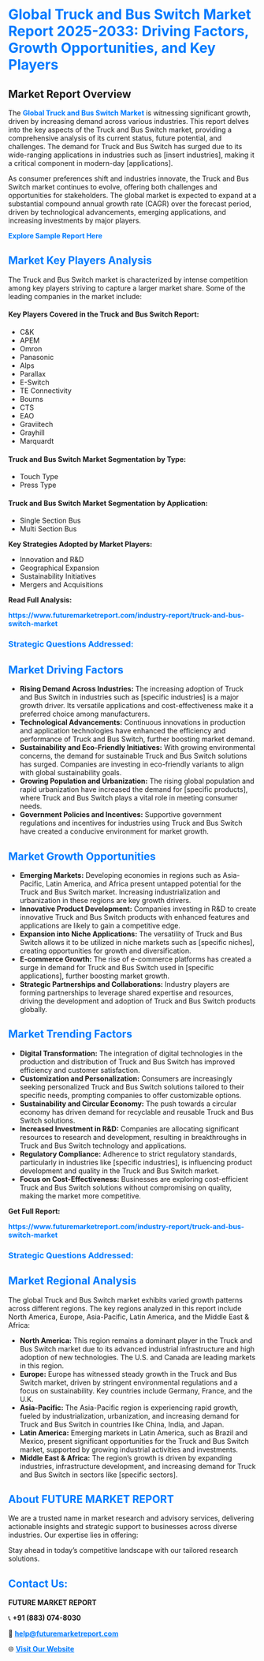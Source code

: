 <h1 style="color: #007BFF;">Global Truck and Bus Switch Market Report 2025-2033: Driving Factors, Growth Opportunities, and Key Players</h1>

<section id="overview">
<h2>Market Report Overview</h2>
<p>The <a href="https://www.futuremarketreport.com/industry-report/truck-and-bus-switch-market" style="color: #007BFF; text-decoration: none;"><strong>Global Truck and Bus Switch Market</strong></a> is witnessing significant growth, driven by increasing demand across various industries. This report delves into the key aspects of the Truck and Bus Switch market, providing a comprehensive analysis of its current status, future potential, and challenges. The demand for Truck and Bus Switch has surged due to its wide-ranging applications in industries such as [insert industries], making it a critical component in modern-day [applications].</p>
<p>As consumer preferences shift and industries innovate, the Truck and Bus Switch market continues to evolve, offering both challenges and opportunities for stakeholders. The global market is expected to expand at a substantial compound annual growth rate (CAGR) over the forecast period, driven by technological advancements, emerging applications, and increasing investments by major players.</p>
</section>

<section id="overview">
<p><a href="https://www.futuremarketreport.com/request-sample/reportId=36429" style="color: #007BFF; text-decoration: none;"><strong>Explore Sample Report Here</strong></a></p>
</section>

<section id="key-players">
<h2 style="color: #007BFF;">Market Key Players Analysis</h2>
<p>The Truck and Bus Switch market is characterized by intense competition among key players striving to capture a larger market share. Some of the leading companies in the market include:</p>
<h4>Key Players Covered in the Truck and Bus Switch Report:</h4>
<ul><li>C&amp;K</li><li>APEM</li><li>Omron</li><li>Panasonic</li><li>Alps</li><li>Parallax</li><li>E-Switch</li><li>TE Connectivity</li><li>Bourns</li><li>CTS</li><li>EAO</li><li>Graviitech</li><li>Grayhill</li><li>Marquardt</li></ul>
<h4>Truck and Bus Switch Market Segmentation by Type:</h4>
<ul><li>Touch Type</li><li>Press Type</li></ul>

<h4>Truck and Bus Switch Market Segmentation by Application:</h4>
<ul><li>Single Section Bus</li><li>Multi Section Bus</li></ul>
<p><strong>Key Strategies Adopted by Market Players:</strong></p>
<ul>
<li>Innovation and R&D</li>
<li>Geographical Expansion</li>
<li>Sustainability Initiatives</li>
<li>Mergers and Acquisitions</li>
</ul>
</section>

<section>
<p><strong>Read Full Analysis: </strong></p><a href="https://www.futuremarketreport.com/industry-report/truck-and-bus-switch-market" style="color: #007BFF; text-decoration: none;"><strong>https://www.futuremarketreport.com/industry-report/truck-and-bus-switch-market</strong></a>
<h3 style="color: #007BFF;">Strategic Questions Addressed:</h3>
</section>

<section id="driving-factors">
<h2 style="color: #007BFF;">Market Driving Factors</h2>
<ul>
<li><strong>Rising Demand Across Industries:</strong> The increasing adoption of Truck and Bus Switch in industries such as [specific industries] is a major growth driver. Its versatile applications and cost-effectiveness make it a preferred choice among manufacturers.</li>
<li><strong>Technological Advancements:</strong> Continuous innovations in production and application technologies have enhanced the efficiency and performance of Truck and Bus Switch, further boosting market demand.</li>
<li><strong>Sustainability and Eco-Friendly Initiatives:</strong> With growing environmental concerns, the demand for sustainable Truck and Bus Switch solutions has surged. Companies are investing in eco-friendly variants to align with global sustainability goals.</li>
<li><strong>Growing Population and Urbanization:</strong> The rising global population and rapid urbanization have increased the demand for [specific products], where Truck and Bus Switch plays a vital role in meeting consumer needs.</li>
<li><strong>Government Policies and Incentives:</strong> Supportive government regulations and incentives for industries using Truck and Bus Switch have created a conducive environment for market growth.</li>
</ul>
</section>

<section id="growth-opportunities">
<h2 style="color: #007BFF;">Market Growth Opportunities</h2>
<ul>
<li><strong>Emerging Markets:</strong> Developing economies in regions such as Asia-Pacific, Latin America, and Africa present untapped potential for the Truck and Bus Switch market. Increasing industrialization and urbanization in these regions are key growth drivers.</li>
<li><strong>Innovative Product Development:</strong> Companies investing in R&D to create innovative Truck and Bus Switch products with enhanced features and applications are likely to gain a competitive edge.</li>
<li><strong>Expansion into Niche Applications:</strong> The versatility of Truck and Bus Switch allows it to be utilized in niche markets such as [specific niches], creating opportunities for growth and diversification.</li>
<li><strong>E-commerce Growth:</strong> The rise of e-commerce platforms has created a surge in demand for Truck and Bus Switch used in [specific applications], further boosting market growth.</li>
<li><strong>Strategic Partnerships and Collaborations:</strong> Industry players are forming partnerships to leverage shared expertise and resources, driving the development and adoption of Truck and Bus Switch products globally.</li>
</ul>
</section>

<section id="trending-factors">
<h2 style="color: #007BFF;">Market Trending Factors</h2>
<ul>
<li><strong>Digital Transformation:</strong> The integration of digital technologies in the production and distribution of Truck and Bus Switch has improved efficiency and customer satisfaction.</li>
<li><strong>Customization and Personalization:</strong> Consumers are increasingly seeking personalized Truck and Bus Switch solutions tailored to their specific needs, prompting companies to offer customizable options.</li>
<li><strong>Sustainability and Circular Economy:</strong> The push towards a circular economy has driven demand for recyclable and reusable Truck and Bus Switch solutions.</li>
<li><strong>Increased Investment in R&D:</strong> Companies are allocating significant resources to research and development, resulting in breakthroughs in Truck and Bus Switch technology and applications.</li>
<li><strong>Regulatory Compliance:</strong> Adherence to strict regulatory standards, particularly in industries like [specific industries], is influencing product development and quality in the Truck and Bus Switch market.</li>
<li><strong>Focus on Cost-Effectiveness:</strong> Businesses are exploring cost-efficient Truck and Bus Switch solutions without compromising on quality, making the market more competitive.</li>
</ul>
</section>

<section>
<p><strong>Get Full Report: </strong></p><a href="https://www.futuremarketreport.com/industry-report/truck-and-bus-switch-market" style="color: #007BFF; text-decoration: none;"><strong>https://www.futuremarketreport.com/industry-report/truck-and-bus-switch-market</strong></a>
<h3 style="color: #007BFF;">Strategic Questions Addressed:</h3>
</section>


<section id="regional-analysis">
<h2 style="color: #007BFF;">Market Regional Analysis</h2>
<p>The global Truck and Bus Switch market exhibits varied growth patterns across different regions. The key regions analyzed in this report include North America, Europe, Asia-Pacific, Latin America, and the Middle East & Africa:</p>
<ul>
<li><strong>North America:</strong> This region remains a dominant player in the Truck and Bus Switch market due to its advanced industrial infrastructure and high adoption of new technologies. The U.S. and Canada are leading markets in this region.</li>
<li><strong>Europe:</strong> Europe has witnessed steady growth in the Truck and Bus Switch market, driven by stringent environmental regulations and a focus on sustainability. Key countries include Germany, France, and the U.K.</li>
<li><strong>Asia-Pacific:</strong> The Asia-Pacific region is experiencing rapid growth, fueled by industrialization, urbanization, and increasing demand for Truck and Bus Switch in countries like China, India, and Japan.</li>
<li><strong>Latin America:</strong> Emerging markets in Latin America, such as Brazil and Mexico, present significant opportunities for the Truck and Bus Switch market, supported by growing industrial activities and investments.</li>
<li><strong>Middle East & Africa:</strong> The region’s growth is driven by expanding industries, infrastructure development, and increasing demand for Truck and Bus Switch in sectors like [specific sectors].</li>
</ul>
</section>

<footer>
<h2 style="color: #007BFF;">About FUTURE MARKET REPORT</h2>
<p>We are a trusted name in market research and advisory services, delivering actionable insights and strategic support to businesses across diverse industries. Our expertise lies in offering:</p>

<p>Stay ahead in today’s competitive landscape with our tailored research solutions.</p>

<h2 style="color: #007BFF;">Contact Us:</h2>
<p><strong>FUTURE MARKET REPORT</strong></p>
<p>📞 <strong>+91 (883) 074-8030</strong></p>
<p>📧 <strong><a href="mailto:help@futuremarketreport.com" style="color: #007BFF;">help@futuremarketreport.com</a></strong></p>
<p>🌐 <strong><a href="https://www.futuremarketreport.com/" style="color: #007BFF;">Visit Our Website</a></strong></p>
</footer>